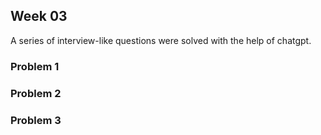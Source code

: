 ## Week 03

A series of interview-like questions were solved with the help of chatgpt. 

### Problem 1

### Problem 2

### Problem 3
